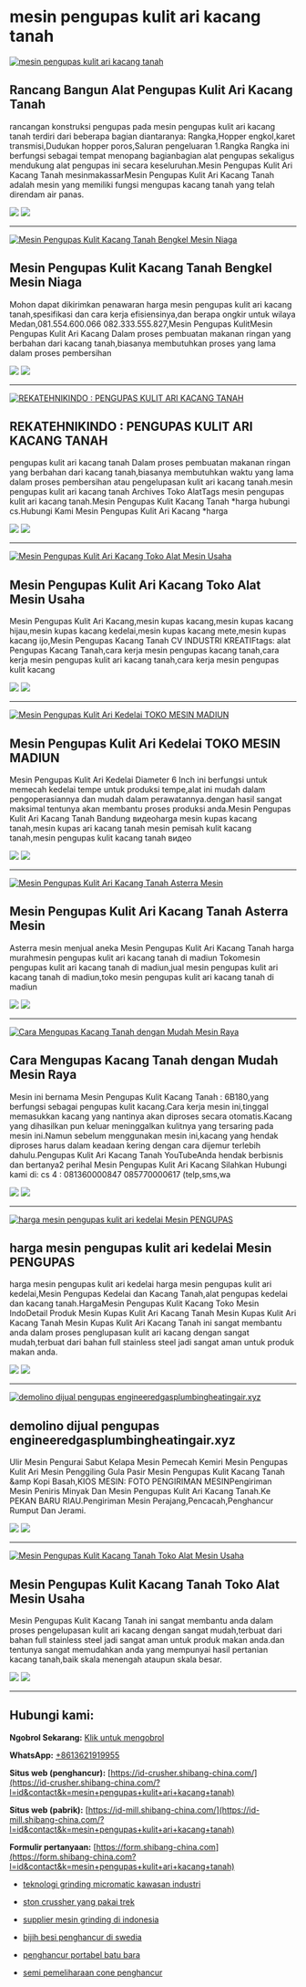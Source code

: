 # mesin pengupas kulit ari kacang tanah

<a href="https://swt.shibang-china.com/?l=id&img&k=mesin+pengupas+kulit+ari+kacang+tanah" target="_blank">![mesin pengupas kulit ari kacang tanah](http://static.shibang-china.com/all-800x300/1523.jpg)</a>

## Rancang Bangun Alat Pengupas Kulit Ari Kacang Tanah
rancangan konstruksi pengupas pada mesin pengupas kulit ari kacang tanah terdiri dari beberapa bagian diantaranya: Rangka,Hopper engkol,karet transmisi,Dudukan hopper poros,Saluran pengeluaran 1.Rangka Rangka ini berfungsi sebagai tempat menopang bagianbagian alat pengupas sekaligus mendukung alat pengupas ini secara keseluruhan.Mesin Pengupas Kulit Ari Kacang Tanah mesinmakassarMesin Pengupas Kulit Ari Kacang Tanah adalah mesin yang memiliki fungsi mengupas kacang tanah yang telah direndam air panas.


<a href="https://whatsapp.shibangsoft.com/WhatsApp.php" target="_blank" title="WhatsApp">![](http://static.shibang-china.com/icon/whatsapp.png)</a> <a href="https://swt.shibang-china.com/?l=id&icon&k=mesin+pengupas+kulit+ari+kacang+tanah" target="_blank">![](http://static.shibang-china.com/icon/chat-id.png)</a>

---

<a href="https://swt.shibang-china.com/?l=id&img&k=mesin+pengupas+kulit+ari+kacang+tanah" target="_blank">![Mesin Pengupas Kulit Kacang Tanah Bengkel Mesin Niaga](http://static.shibang-china.com/all-800x300/1033.jpg)</a>

## Mesin Pengupas Kulit Kacang Tanah Bengkel Mesin Niaga
Mohon dapat dikirimkan penawaran harga mesin pengupas kulit ari kacang tanah,spesifikasi dan cara kerja efisiensinya,dan berapa ongkir untuk wilaya Medan,081.554.600.066 082.333.555.827,Mesin Pengupas KulitMesin Pengupas Kulit Ari Kacang Dalam proses pembuatan makanan ringan yang berbahan dari kacang tanah,biasanya membutuhkan proses yang lama dalam proses pembersihan


<a href="https://whatsapp.shibangsoft.com/WhatsApp.php" target="_blank" title="WhatsApp">![](http://static.shibang-china.com/icon/whatsapp.png)</a> <a href="https://swt.shibang-china.com/?l=id&icon&k=mesin+pengupas+kulit+ari+kacang+tanah" target="_blank">![](http://static.shibang-china.com/icon/chat-id.png)</a>

---

<a href="https://swt.shibang-china.com/?l=id&img&k=mesin+pengupas+kulit+ari+kacang+tanah" target="_blank">![REKATEHNIKINDO : PENGUPAS KULIT ARI KACANG TANAH](http://static.shibang-china.com/all-800x300/541.jpg)</a>

## REKATEHNIKINDO : PENGUPAS KULIT ARI KACANG TANAH
pengupas kulit ari kacang tanah Dalam proses pembuatan makanan ringan yang berbahan dari kacang tanah,biasanya membutuhkan waktu yang lama dalam proses pembersihan atau pengelupasan kulit ari kacang tanah.mesin pengupas kulit ari kacang tanah Archives Toko AlatTags mesin pengupas kulit ari kacang tanah.Mesin Pengupas Kulit Kacang Tanah *harga hubungi cs.Hubungi Kami Mesin Pengupas Kulit Ari Kacang *harga


<a href="https://whatsapp.shibangsoft.com/WhatsApp.php" target="_blank" title="WhatsApp">![](http://static.shibang-china.com/icon/whatsapp.png)</a> <a href="https://swt.shibang-china.com/?l=id&icon&k=mesin+pengupas+kulit+ari+kacang+tanah" target="_blank">![](http://static.shibang-china.com/icon/chat-id.png)</a>

---

<a href="https://swt.shibang-china.com/?l=id&img&k=mesin+pengupas+kulit+ari+kacang+tanah" target="_blank">![Mesin Pengupas Kulit Ari Kacang Toko Alat Mesin Usaha](http://static.shibang-china.com/all-800x300/791.jpg)</a>

## Mesin Pengupas Kulit Ari Kacang Toko Alat Mesin Usaha
Mesin Pengupas Kulit Ari Kacang,mesin kupas kacang,mesin kupas kacang hijau,mesin kupas kacang kedelai,mesin kupas kacang mete,mesin kupas kacang ijo,Mesin Pengupas Kacang Tanah CV INDUSTRI KREATIFtags: alat Pengupas Kacang Tanah,cara kerja mesin pengupas kacang tanah,cara kerja mesin pengupas kulit ari kacang tanah,cara kerja mesin pengupas kulit kacang


<a href="https://whatsapp.shibangsoft.com/WhatsApp.php" target="_blank" title="WhatsApp">![](http://static.shibang-china.com/icon/whatsapp.png)</a> <a href="https://swt.shibang-china.com/?l=id&icon&k=mesin+pengupas+kulit+ari+kacang+tanah" target="_blank">![](http://static.shibang-china.com/icon/chat-id.png)</a>

---

<a href="https://swt.shibang-china.com/?l=id&img&k=mesin+pengupas+kulit+ari+kacang+tanah" target="_blank">![Mesin Pengupas Kulit Ari Kedelai TOKO MESIN MADIUN](http://static.shibang-china.com/all-800x300/1398.jpg)</a>

## Mesin Pengupas Kulit Ari Kedelai TOKO MESIN MADIUN
Mesin Pengupas Kulit Ari Kedelai Diameter 6 Inch ini berfungsi untuk memecah kedelai tempe untuk produksi tempe,alat ini mudah dalam pengoperasiannya dan mudah dalam perawatannya.dengan hasil sangat maksimal tentunya akan membantu proses produksi anda.Mesin Pengupas Kulit Ari Kacang Tanah Bandung видеоharga mesin kupas kacang tanah,mesin kupas ari kacang tanah mesin pemisah kulit kacang tanah,mesin pengupas kulit kacang tanah видео


<a href="https://whatsapp.shibangsoft.com/WhatsApp.php" target="_blank" title="WhatsApp">![](http://static.shibang-china.com/icon/whatsapp.png)</a> <a href="https://swt.shibang-china.com/?l=id&icon&k=mesin+pengupas+kulit+ari+kacang+tanah" target="_blank">![](http://static.shibang-china.com/icon/chat-id.png)</a>

---

<a href="https://swt.shibang-china.com/?l=id&img&k=mesin+pengupas+kulit+ari+kacang+tanah" target="_blank">![Mesin Pengupas Kulit Ari Kacang Tanah Asterra Mesin](http://static.shibang-china.com/all-800x300/861.jpg)</a>

## Mesin Pengupas Kulit Ari Kacang Tanah Asterra Mesin
Asterra mesin menjual aneka Mesin Pengupas Kulit Ari Kacang Tanah harga murahmesin pengupas kulit ari kacang tanah di madiun Tokomesin pengupas kulit ari kacang tanah di madiun,jual mesin pengupas kulit ari kacang tanah di madiun,toko mesin pengupas kulit ari kacang tanah di madiun


<a href="https://whatsapp.shibangsoft.com/WhatsApp.php" target="_blank" title="WhatsApp">![](http://static.shibang-china.com/icon/whatsapp.png)</a> <a href="https://swt.shibang-china.com/?l=id&icon&k=mesin+pengupas+kulit+ari+kacang+tanah" target="_blank">![](http://static.shibang-china.com/icon/chat-id.png)</a>

---

<a href="https://swt.shibang-china.com/?l=id&img&k=mesin+pengupas+kulit+ari+kacang+tanah" target="_blank">![Cara Mengupas Kacang Tanah dengan Mudah Mesin Raya](http://static.shibang-china.com/all-800x300/152.jpg)</a>

## Cara Mengupas Kacang Tanah dengan Mudah Mesin Raya
Mesin ini bernama Mesin Pengupas Kulit Kacang Tanah : 6B180,yang berfungsi sebagai pengupas kulit kacang.Cara kerja mesin ini,tinggal memasukkan kacang yang nantinya akan diproses secara otomatis.Kacang yang dihasilkan pun keluar meninggalkan kulitnya yang tersaring pada mesin ini.Namun sebelum menggunakan mesin ini,kacang yang hendak diproses harus dalam keadaan kering dengan cara dijemur terlebih dahulu.Pengupas Kulit Ari Kacang Tanah YouTubeAnda hendak berbisnis dan bertanya2 perihal Mesin Pengupas Kulit Ari Kacang Silahkan Hubungi kami di: cs 4 : 081360000847 085770000617 (telp,sms,wa


<a href="https://whatsapp.shibangsoft.com/WhatsApp.php" target="_blank" title="WhatsApp">![](http://static.shibang-china.com/icon/whatsapp.png)</a> <a href="https://swt.shibang-china.com/?l=id&icon&k=mesin+pengupas+kulit+ari+kacang+tanah" target="_blank">![](http://static.shibang-china.com/icon/chat-id.png)</a>

---

<a href="https://swt.shibang-china.com/?l=id&img&k=mesin+pengupas+kulit+ari+kacang+tanah" target="_blank">![harga mesin pengupas kulit ari kedelai Mesin PENGUPAS](http://static.shibang-china.com/all-800x300/1397.jpg)</a>

## harga mesin pengupas kulit ari kedelai Mesin PENGUPAS
harga mesin pengupas kulit ari kedelai harga mesin pengupas kulit ari kedelai,Mesin Pengupas Kedelai dan Kacang Tanah,alat pengupas kedelai dan kacang tanah.HargaMesin Pengupas Kulit Kacang Toko Mesin IndoDetail Produk Mesin Kupas Kulit Ari Kacang Tanah Mesin Kupas Kulit Ari Kacang Tanah Mesin Kupas Kulit Ari Kacang Tanah ini sangat membantu anda dalam proses penglupasan kulit ari kacang dengan sangat mudah,terbuat dari bahan full stainless steel jadi sangat aman untuk produk makan anda.


<a href="https://whatsapp.shibangsoft.com/WhatsApp.php" target="_blank" title="WhatsApp">![](http://static.shibang-china.com/icon/whatsapp.png)</a> <a href="https://swt.shibang-china.com/?l=id&icon&k=mesin+pengupas+kulit+ari+kacang+tanah" target="_blank">![](http://static.shibang-china.com/icon/chat-id.png)</a>

---

<a href="https://swt.shibang-china.com/?l=id&img&k=mesin+pengupas+kulit+ari+kacang+tanah" target="_blank">![demolino dijual pengupas engineeredgasplumbingheatingair.xyz](http://static.shibang-china.com/all-800x300/283.jpg)</a>

## demolino dijual pengupas engineeredgasplumbingheatingair.xyz
Ulir Mesin Pengurai Sabut Kelapa Mesin Pemecah Kemiri Mesin Pengupas Kulit Ari Mesin Penggiling Gula Pasir Mesin Pengupas Kulit Kacang Tanah &amp Kopi Basah,KIOS MESIN: FOTO PENGIRIMAN MESINPengiriman Mesin Peniris Minyak Dan Mesin Pengupas Kulit Ari Kacang Tanah.Ke PEKAN BARU RIAU.Pengiriman Mesin Perajang,Pencacah,Penghancur Rumput Dan Jerami.


<a href="https://whatsapp.shibangsoft.com/WhatsApp.php" target="_blank" title="WhatsApp">![](http://static.shibang-china.com/icon/whatsapp.png)</a> <a href="https://swt.shibang-china.com/?l=id&icon&k=mesin+pengupas+kulit+ari+kacang+tanah" target="_blank">![](http://static.shibang-china.com/icon/chat-id.png)</a>

---

<a href="https://swt.shibang-china.com/?l=id&img&k=mesin+pengupas+kulit+ari+kacang+tanah" target="_blank">![Mesin Pengupas Kulit Kacang Tanah Toko Alat Mesin Usaha](http://static.shibang-china.com/all-800x300/1214.jpg)</a>

## Mesin Pengupas Kulit Kacang Tanah Toko Alat Mesin Usaha
Mesin Pengupas Kulit Kacang Tanah ini sangat membantu anda dalam proses pengelupasan kulit ari kacang dengan sangat mudah,terbuat dari bahan full stainless steel jadi sangat aman untuk produk makan anda.dan tentunya sangat memudahkan anda yang mempunyai hasil pertanian kacang tanah,baik skala menengah ataupun skala besar.

<a href="https://whatsapp.shibangsoft.com/WhatsApp.php" target="_blank" title="WhatsApp">![](http://static.shibang-china.com/icon/whatsapp.png)</a> <a href="https://swt.shibang-china.com/?l=id&icon&k=mesin+pengupas+kulit+ari+kacang+tanah" target="_blank">![](http://static.shibang-china.com/icon/chat-id.png)</a>

---
## Hubungi kami:

**Ngobrol Sekarang:** [Klik untuk mengobrol](https://swt.shibang-china.com?l=id&contact&k=mesin+pengupas+kulit+ari+kacang+tanah)

**WhatsApp:**  [+8613621919955](https://whatsapp.shibangsoft.com/WhatsApp.php)

**Situs web (penghancur):** [https://id-crusher.shibang-china.com/](https://id-crusher.shibang-china.com/?l=id&contact&k=mesin+pengupas+kulit+ari+kacang+tanah)

**Situs web (pabrik):** [https://id-mill.shibang-china.com/](https://id-mill.shibang-china.com/?l=id&contact&k=mesin+pengupas+kulit+ari+kacang+tanah)

**Formulir pertanyaan:** [https://form.shibang-china.com](https://form.shibang-china.com?l=id&contact&k=mesin+pengupas+kulit+ari+kacang+tanah)

* [teknologi grinding micromatic kawasan industri](../35/teknologi%20grinding%20micromatic%20kawasan%20industri.md)

* [ston crussher yang pakai trek](../40/ston%20crussher%20yang%20pakai%20trek.md)

* [supplier mesin grinding di indonesia](../33/supplier%20mesin%20grinding%20di%20indonesia.md)

* [bijih besi penghancur di swedia](../35/bijih%20besi%20penghancur%20di%20swedia.md)

* [penghancur portabel batu bara](../33/penghancur%20portabel%20batu%20bara.md)

* [semi pemeliharaan cone penghancur](../35/semi%20pemeliharaan%20cone%20penghancur.md)